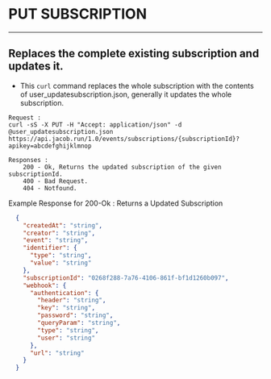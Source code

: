 # PUT SUBSCRIPTION

---
Replaces the complete existing subscription and updates it.
---

* This `curl` command replaces the whole subscription with the contents of user_updatesubscription.json, generally it updates the whole subscription.

```
Request :
curl -sS -X PUT -H "Accept: application/json" -d @user_updatesubscription.json https://api.jacob.run/1.0/events/subscriptions/{subscriptionId}?apikey=abcdefghijklmnop

```

``` 
Responses :
    200 - Ok, Returns the updated subscription of the given subscriptionId.
    400 - Bad Request.
    404 - Notfound.
```

Example Response for 200-Ok : Returns a Updated Subscription

```json
  {
    "createdAt": "string",
    "creator": "string",
    "event": "string",
    "identifier": {
      "type": "string",
      "value": "string"
    },
    "subscriptionId": "0268f288-7a76-4106-861f-bf1d1260b097",
    "webhook": {
      "authentication": {
        "header": "string",
        "key": "string",
        "password": "string",
        "queryParam": "string",
        "type": "string",
        "user": "string"
      },
      "url": "string"
    }
  }

```